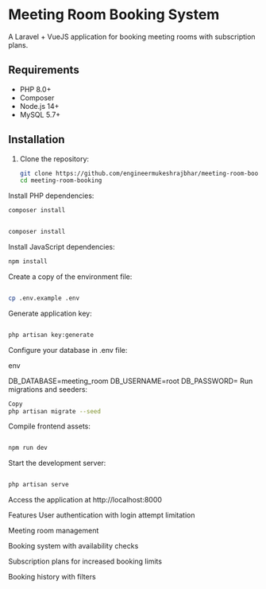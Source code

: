 # Meeting Room Booking System

A Laravel + VueJS application for booking meeting rooms with subscription plans.

## Requirements

- PHP 8.0+
- Composer
- Node.js 14+
- MySQL 5.7+

## Installation

1. Clone the repository:
   ```bash
   git clone https://github.com/engineermukeshrajbhar/meeting-room-booking.git
   cd meeting-room-booking
Install PHP dependencies:
```bash
composer install
```
```bash

composer install
```
Install JavaScript dependencies:
```bash
npm install
```
Create a copy of the environment file:

```bash

cp .env.example .env
```
Generate application key:

```bash

php artisan key:generate
```
Configure your database in .env file:

env

DB_DATABASE=meeting_room
DB_USERNAME=root
DB_PASSWORD=
Run migrations and seeders:

```bash
Copy
php artisan migrate --seed
```
Compile frontend assets:

```bash

npm run dev
```
Start the development server:

```bash

php artisan serve
```
Access the application at http://localhost:8000


Features
User authentication with login attempt limitation

Meeting room management

Booking system with availability checks

Subscription plans for increased booking limits

Booking history with filters



